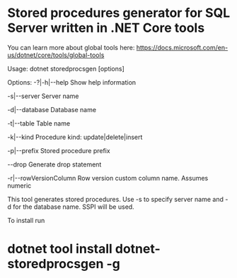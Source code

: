 # Stored procedures generator for SQL Server written in .NET Core tools
You can learn more about global tools here: 
https://docs.microsoft.com/en-us/dotnet/core/tools/global-tools

Usage: dotnet storedprocsgen [options]

Options:
  -?|-h|--help           Show help information

  -s|--server            Server name

  -d|--database          Database name

  -t|--table             Table name

  -k|--kind              Procedure kind: update|delete|insert

  -p|--prefix            Stored procedure prefix

  --drop                 Generate drop statement

  -r|--rowVersionColumn  Row version custom column name.  Assumes numeric

This tool generates stored procedures.  Use -s to specify server name and -d for the database name.
 SSPI will be used.

To install run 
# dotnet tool install dotnet-storedprocsgen -g
